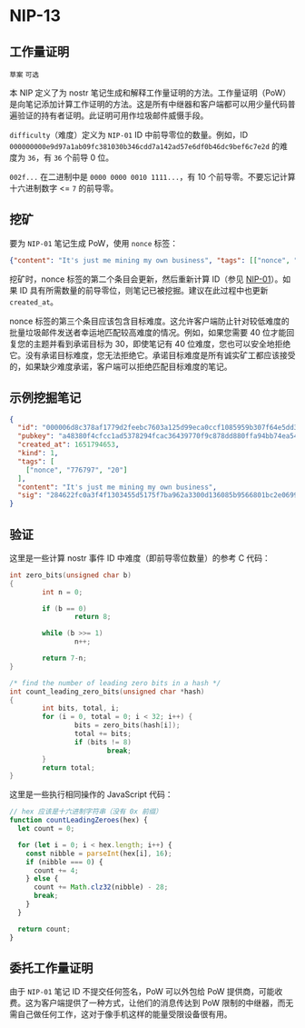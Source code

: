 NIP-13
======

工作量证明
-------------

`草案` `可选`

本 NIP 定义了为 nostr 笔记生成和解释工作量证明的方法。工作量证明（PoW）是向笔记添加计算工作证明的方法。这是所有中继器和客户端都可以用少量代码普遍验证的持有者证明。此证明可用作垃圾邮件威慑手段。

`difficulty`（难度）定义为 `NIP-01` ID 中前导零位的数量。例如，ID `000000000e9d97a1ab09fc381030b346cdd7a142ad57e6df0b46dc9bef6c7e2d` 的难度为 `36`，有 `36` 个前导 0 位。

`002f...` 在二进制中是 `0000 0000 0010 1111...`，有 10 个前导零。不要忘记计算十六进制数字 <= `7` 的前导零。

挖矿
------

要为 `NIP-01` 笔记生成 PoW，使用 `nonce` 标签：

```json
{"content": "It's just me mining my own business", "tags": [["nonce", "1", "21"]]}
```

挖矿时，nonce 标签的第二个条目会更新，然后重新计算 ID（参见 [NIP-01](./01.md)）。如果 ID 具有所需数量的前导零位，则笔记已被挖掘。建议在此过程中也更新 `created_at`。

nonce 标签的第三个条目应该包含目标难度。这允许客户端防止针对较低难度的批量垃圾邮件发送者幸运地匹配较高难度的情况。例如，如果您需要 40 位才能回复您的主题并看到承诺目标为 30，即使笔记有 40 位难度，您也可以安全地拒绝它。没有承诺目标难度，您无法拒绝它。承诺目标难度是所有诚实矿工都应该接受的，如果缺少难度承诺，客户端可以拒绝匹配目标难度的笔记。

示例挖掘笔记
------------------

```json
{
  "id": "000006d8c378af1779d2feebc7603a125d99eca0ccf1085959b307f64e5dd358",
  "pubkey": "a48380f4cfcc1ad5378294fcac36439770f9c878dd880ffa94bb74ea54a6f243",
  "created_at": 1651794653,
  "kind": 1,
  "tags": [
    ["nonce", "776797", "20"]
  ],
  "content": "It's just me mining my own business",
  "sig": "284622fc0a3f4f1303455d5175f7ba962a3300d136085b9566801bc2e0699de0c7e31e44c81fb40ad9049173742e904713c3594a1da0fc5d2382a25c11aba977"
}
```

验证
----------

这里是一些计算 nostr 事件 ID 中难度（即前导零位数量）的参考 C 代码：

```c
int zero_bits(unsigned char b)
{
        int n = 0;

        if (b == 0)
                return 8;

        while (b >>= 1)
                n++;

        return 7-n;
}

/* find the number of leading zero bits in a hash */
int count_leading_zero_bits(unsigned char *hash)
{
        int bits, total, i;
        for (i = 0, total = 0; i < 32; i++) {
                bits = zero_bits(hash[i]);
                total += bits;
                if (bits != 8)
                        break;
        }
        return total;
}
```

这里是一些执行相同操作的 JavaScript 代码：

```javascript
// hex 应该是十六进制字符串（没有 0x 前缀）
function countLeadingZeroes(hex) {
  let count = 0;

  for (let i = 0; i < hex.length; i++) {
    const nibble = parseInt(hex[i], 16);
    if (nibble === 0) {
      count += 4;
    } else {
      count += Math.clz32(nibble) - 28;
      break;
    }
  }

  return count;
}
```

委托工作量证明
-----------------------

由于 `NIP-01` 笔记 ID 不提交任何签名，PoW 可以外包给 PoW 提供商，可能收费。这为客户端提供了一种方式，让他们的消息传达到 PoW 限制的中继器，而无需自己做任何工作，这对于像手机这样的能量受限设备很有用。
